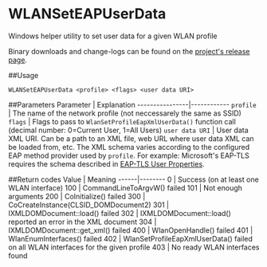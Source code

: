 # WLANSetEAPUserData
Windows helper utility to set user data for a given WLAN profile

Binary downloads and change-logs can be found on the [project's release page](https://github.com/rozmansi/WLANSetEAPUserData/releases).

##Usage
```
WLANSetEAPUserData <profile> <flags> <user data URI>
```

##Parameters
Parameter       | Explanation
----------------|------------
`profile`       | The name of the network profile (not neccessarely the same as SSID)
`flags`         | Flags to pass to `WlanSetProfileEapXmlUserData()` function call (decimal number: 0=Current User, 1=All Users)
`user data URI` | User data XML URI. Can be a path to an XML file, web URL where user data XML can be loaded from, etc. The XML schema varies according to the configured EAP method provider used by `profile`. For example: Microsoft's EAP-TLS requires the schema described in [EAP-TLS User Properties](https://msdn.microsoft.com/en-us/library/windows/desktop/bb204662.aspx).

##Return codes
Value | Meaning
------|--------
    0 | Success (on at least one WLAN interface)
  100 | CommandLineToArgvW() failed
  101 | Not enough arguments
  200 | CoInitialize() failed
  300 | CoCreateInstance(CLSID_DOMDocument2)
  301 | IXMLDOMDocument::load() failed
  302 | IXMLDOMDocument::load() reported an error in the XML document
  304 | IXMLDOMDocument::get_xml() failed
  400 | WlanOpenHandle() failed
  401 | WlanEnumInterfaces() failed
  402 | WlanSetProfileEapXmlUserData() failed on all WLAN interfaces for the given profile
  403 | No ready WLAN interfaces found
